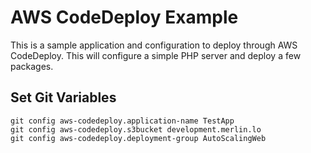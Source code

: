 # AWS CodeDeploy Example
This is a sample application and configuration to deploy through AWS CodeDeploy.
This will configure a simple PHP server and deploy a few packages.

## Set Git Variables
```
git config aws-codedeploy.application-name TestApp
git config aws-codedeploy.s3bucket development.merlin.lo
git config aws-codedeploy.deployment-group AutoScalingWeb
```
